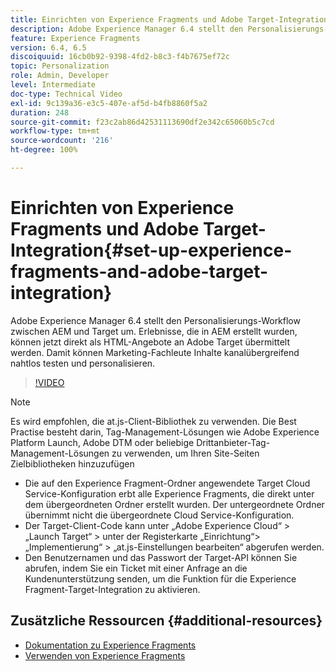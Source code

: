 ```yaml
---
title: Einrichten von Experience Fragments und Adobe Target-Integration in AEM
description: Adobe Experience Manager 6.4 stellt den Personalisierungs-Workflow zwischen AEM und Target um. Erlebnisse, die in AEM erstellt wurden, können jetzt direkt als HTML-Angebote an Adobe Target übermittelt werden. Damit können Marketing-Fachleute Inhalte kanalübergreifend nahtlos testen und personalisieren.
feature: Experience Fragments
version: 6.4, 6.5
discoiquuid: 16cb0b92-9398-4fd2-b8c3-f4b7675ef72c
topic: Personalization
role: Admin, Developer
level: Intermediate
doc-type: Technical Video
exl-id: 9c139a36-e3c5-407e-af5d-b4fb8860f5a2
duration: 248
source-git-commit: f23c2ab86d42531113690df2e342c65060b5c7cd
workflow-type: tm+mt
source-wordcount: '216'
ht-degree: 100%

---
```


# Einrichten von Experience Fragments und Adobe Target-Integration{#set-up-experience-fragments-and-adobe-target-integration}

Adobe Experience Manager 6.4 stellt den Personalisierungs-Workflow zwischen AEM und Target um. Erlebnisse, die in AEM erstellt wurden, können jetzt direkt als HTML-Angebote an Adobe Target übermittelt werden. Damit können Marketing-Fachleute Inhalte kanalübergreifend nahtlos testen und personalisieren.

>[!VIDEO](https://video.tv.adobe.com/v/22380?quality=12&learn=on)

>[!NOTE]
>
>Es wird empfohlen, die at.js-Client-Bibliothek zu verwenden. Die Best Practise besteht darin, Tag-Management-Lösungen wie Adobe Experience Platform Launch, Adobe DTM oder beliebige Drittanbieter-Tag-Management-Lösungen zu verwenden, um Ihren Site-Seiten Zielbibliotheken hinzuzufügen

* Die auf den Experience Fragment-Ordner angewendete Target Cloud Service-Konfiguration erbt alle Experience Fragments, die direkt unter dem übergeordneten Ordner erstellt wurden. Der untergeordnete Ordner übernimmt nicht die übergeordnete Cloud Service-Konfiguration.
* Der Target-Client-Code kann unter „Adobe Experience Cloud“ > „Launch Target“ > unter der Registerkarte „Einrichtung“> „Implementierung“ > „at.js-Einstellungen bearbeiten“ abgerufen werden.
* Den Benutzernamen und das Passwort der Target-API können Sie abrufen, indem Sie ein Ticket mit einer Anfrage an die Kundenunterstützung senden, um die Funktion für die Experience Fragment-Target-Integration zu aktivieren.

## Zusätzliche Ressourcen {#additional-resources}

* [Dokumentation zu Experience Fragments](https://helpx.adobe.com/de/experience-manager/6-5/sites/authoring/using/experience-fragments.html)
* [Verwenden von Experience Fragments](/help/sites/experience-fragments/experience-fragments-feature-video-use.md)
